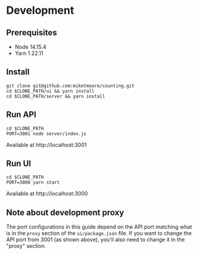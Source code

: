 # Development

## Prerequisites

- Node 14.15.4
- Yarn 1.22.11

## Install

```
git clone git@github.com:miketmoore/counting.git
cd $CLONE_PATH/ui && yarn install
cd $CLONE_PATH/server && yarn install
```

## Run API

```
cd $CLONE_PATH
PORT=3001 node server/index.js
```

Available at http://localhost:3001

## Run UI

```
cd $CLONE_PATH
PORT=3000 yarn start
```

Available at http://localhost:3000

## Note about development proxy

The port configurations in this guide depend on the API port matching what is in the `proxy` section of the `ui/package.json` file. If you want to change the API port from 3001 (as shown above), you'll also need to change it in the "proxy" section.
